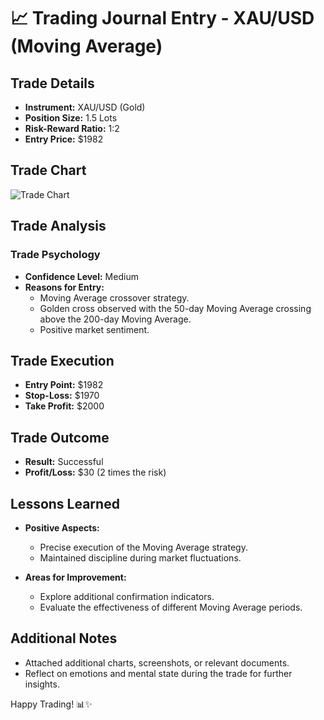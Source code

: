 # 📈 Trading Journal Entry - XAU/USD (Moving Average)

## Trade Details

- **Instrument:** XAU/USD (Gold)
- **Position Size:** 1.5 Lots
- **Risk-Reward Ratio:** 1:2
- **Entry Price:** $1982

## Trade Chart

![Trade Chart](insert_chart_image_url_here)

## Trade Analysis

### Trade Psychology

- **Confidence Level:** Medium
- **Reasons for Entry:**
  - Moving Average crossover strategy.
  - Golden cross observed with the 50-day Moving Average crossing above the 200-day Moving Average.
  - Positive market sentiment.

## Trade Execution

- **Entry Point:** $1982
- **Stop-Loss:** $1970
- **Take Profit:** $2000

## Trade Outcome

- **Result:** Successful
- **Profit/Loss:** $30 (2 times the risk)

## Lessons Learned

- **Positive Aspects:**
  - Precise execution of the Moving Average strategy.
  - Maintained discipline during market fluctuations.

- **Areas for Improvement:**
  - Explore additional confirmation indicators.
  - Evaluate the effectiveness of different Moving Average periods.

## Additional Notes

- Attached additional charts, screenshots, or relevant documents.
- Reflect on emotions and mental state during the trade for further insights.

Happy Trading! 📊✨
